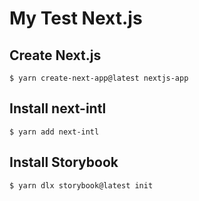 # My Test Next.js

## Create Next.js

`$ yarn create-next-app@latest nextjs-app`

## Install next-intl

`$ yarn add next-intl`

## Install Storybook

`$ yarn dlx storybook@latest init`
